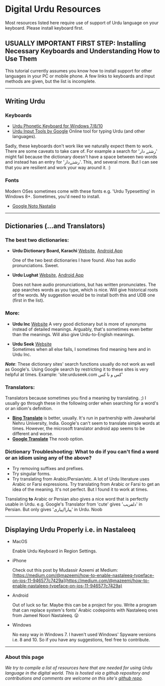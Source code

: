 # Digital Urdu Resources

Most resources listed here require use of support of Urdu language on your keyboard. Please install keyboard first.

## USUALLY IMPORTANT FIRST STEP: Installing Necessary Keyboards and Understanding How to Use Them

This tutorial currently assumes you know how to install support for other languages in your PC or mobile phone. A few links to keyboards and input methods are given, but the list is incomplete.

----
## Writing Urdu

### Keyboards
- [Urdu Phonetic Keyboard for Windows 7/8/10](https://urdu.ca/2)
- [Urdu Input Tools by Google](https://www.google.com/inputtools/try/) Online tool for typing Urdu (and other languages).

Sadly, these keyboards don't work like we naturally expect them to work. There are some caveats to take care of. For example a search for 'رشتے دار' might fail because the dictionary doesn't have a space between two words and instead has an entry for 'رشتےدار'. This, and several more. But I can see that you are resilient and work your way around it. :)

### Fonts

Modern OSes sometimes come with these fonts e.g. 'Urdu Typesetting' in Windows 8+. Sometimes, you'd need to install.
- [Google Noto Nastaliq](https://www.google.com/get/noto/#nastaliq-aran)

----

## Dictionaries (...and Translators)

### The best two dictionaries:

- **Urdu Dictionary Board, Karachi** [Website](http://udb.gov.pk/), [Android App](https://play.google.com/store/apps/details?id=com.udb.urdulughat)

  One of the two best dictionaries I have found. Also has audio pronunciations. Sweet.
  
- **Urdu Lughat** [Website](http://urdulughat.info/), [Android App](https://play.google.com/store/apps/details?id=info.urdulughat)
  
  Does not have audio pronunciations, but has written pronunciates. The app searches words as you type, which is nice. Will give historical roots of the words. My suggestion would be to install both this and UDB one (first in the list).

### More:
- **Urdu Inc** [Website](https://www.urduinc.com/)
  A very good dictionary but is more of synonyms instead of detailed meanings. Arguably, that's sometimes even better than the meanings. Will also give Urdu-to-English meanings.

- **Urdu Seek** [Website](https://urduseek.com/) </br>
  Sometimes when all else fails, I sometimes find meaning here and in Urdu Inc.

***Note***: These dictionary sites' search functions usually do not work as well as Google's. Using Google search by restricting it to these sites is very helpful at times. Example: 'site:urduseek.com کس و نا کس'

### Translators:

Translators because sometimes you find a meaning by translating. ;) I usually go through these in the following order when searching for a word's or an idiom's definition.

- [**Bing Translate**](https://translate.bing.com) is better, usually. It's run in partnership with Jawaharlal Nehru University, India. Google's can't seem to translate simple words at times. However, the microsoft translator android app seems to be different and worse.
- [**Google Translate**](https://translate.google.com) The noob option.


### Dictionary Troubleshooting: What to do if you can't find a word or an idiom using any of the above?

- Try removing suffixes and prefixes.
- Try singular forms.
- Try translating from Arabic/Persian/etc. A lot of Urdu literature uses Arabic or Farsi expressions. Try translating from Arabic or Farsi to get an idea of the meaning. It's not perfect. But I found it to work at times. 

Translating **to** Arabic or Persian also gives a nice word that is perfectly usable in Urdu. e.g. Google's Translator from 'cute' gives 'دلفریب' in Persian. But only gives 'پیارا/پیاری' in Urdu. Noob

-------------

## Displaying Urdu Properly i.e. in Nastaleeq

- MacOS

  Enable Urdu Keyboard in Region Settings. 

- iPhone

  Check out this post by Mudassir Azeemi at Medium: 
  [https://medium.com/@mazeemi/how-to-enable-nastaleeq-typeface-on-ios-11-946577c7429a](https://medium.com/@mazeemi/how-to-enable-nastaleeq-typeface-on-ios-11-946577c7429a)

- Android

  Out of luck so far. Maybe this can be a project for you. Write a program that can replace system's fonts' Arabic codepoints with Nastaleeq ones from Jameel Noori Nastaleeq. 😛 

- Windows

  No easy way in Windows 7. I haven't used Windows' Spyware versions i.e. 8 and 10. So if you have any suggestions, feel free to contribute.

------------------------------
### About this page
*We try to compile a list of resources here that are needed for using Urdu language in the digital world. This is hosted via a github repository and contributions and comments are welcome on this site's [github repo](https://github.com/Delta-Sigma/urdu).*
